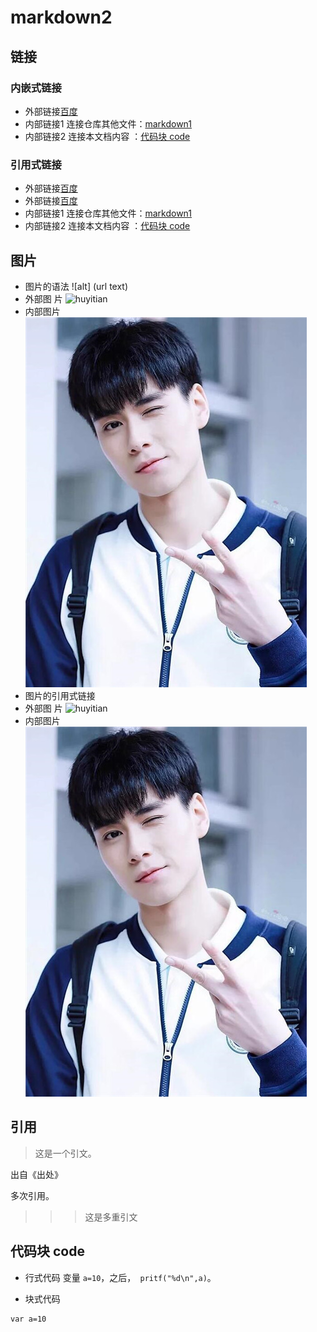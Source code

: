 # markdown2



## 链接
### 内嵌式链接
- 外部链接[百度](http://www.baidu.com)  
- 内部链接1 连接仓库其他文件：[markdown1](markdown1.md)
- 内部链接2  连接本文档内容  ：[代码块 code](makedown2.md#代码块-code)

### 引用式链接
- 外部链接[百度]
- 外部链接[百度][baidu]
- 内部链接1 连接仓库其他文件：[markdown1]
- 内部链接2  连接本文档内容  ：[代码块 code]
## 图片
- 图片的语法
  ![alt] (url text)
- 外部图 片
![huyitian](https://gss2.bdstatic.com/9fo3dSag_xI4khGkpoWK1HF6hhy/baike/c0%3Dbaike272%2C5%2C5%2C272%2C90/sign=1fc19365ac86c9171c0e5a6ba8541baa/0ff41bd5ad6eddc4dbd1c36632dbb6fd5266337c.jpg "胡一台本人")
- 内部图片
![](images/timg.jpg)
- 图片的引用式链接
- 外部图 片
![huyitian][huyitian-logo]
- 内部图片
![timg]
## 引用
> 这是一个引文。  

出自《出处》






多次引用。  
>>>这是多重引文  


## 代码块 code
- 行式代码
变量 `a=10`，之后，` pritf("%d\n",a)`。

- 块式代码

``` javescript
var a=10

```






<!--- 用到的连接 -->

[百度]:http://www.baidu.com
[baidu]:http://www.baudu.com
[markdown1]:markdown1.md
[代码块 code]:makedown2.md#代码块-code
[huyitian-logo]:https://gss2.bdstatic.com/9fo3dSag_xI4khGkpoWK1HF6hhy/baike/c0%3Dbaike272%2C5%2C5%2C272%2C90/sign=1fc19365ac86c9171c0e5a6ba8541baa/0ff41bd5ad6eddc4dbd1c36632dbb6fd5266337c.jpg 
[timg]:images/timg.jpg

























